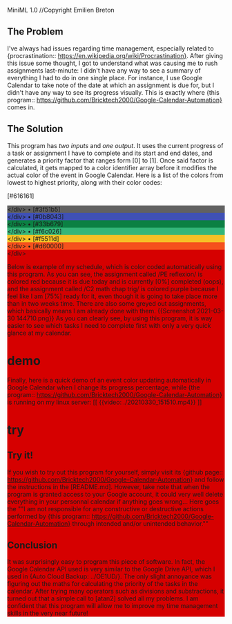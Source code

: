 MiniML 1.0
//Copyright Emilien Breton


The Problem
-----------

I've always had issues regarding time management, especially related to {procrastination:: https://en.wikipedia.org/wiki/Procrastination}. After giving this issue some thought, I got to understand what was causing me to rush assignments last-minute: I didn't have any way to see a summary of everything I had to do in one single place. For instance, I use Google Calendar to take note of the date at which an assignment is due for, but I didn't have any way to see its progress visually. This is exactly where {this program:: https://github.com/Bricktech2000/Google-Calendar-Automation} comes in.


The Solution
------------

This program has *two inputs* and *one output*. It uses the current progress of a task or assignment I have to complete and its start and end dates, and generates a priority factor that ranges form [0] to [1]. Once said factor is calculated, it gets mapped to a color identifier array before it modifies the actual color of the event in Google Calendar. Here is a list of the colors from lowest to highest priority, along with their color codes:

[#616161] <div class="color-square" style="background: #616161;"><\/div>  •  [#3f51b5] <div class="color-square" style="background: #3f51b5;"><\/div>  •  [#0b8043] <div class="color-square" style="background: #0b8043;"><\/div>  •  [#33b679] <div class="color-square" style="background: #33b679;"><\/div>  •  [#f6c026] <div class="color-square" style="background: #f6c026;"><\/div>  •  [#f5511d] <div class="color-square" style="background: #f5511d;"><\/div>  •  [#d60000] <div class="color-square" style="background: #d60000;"><\/div>
<link rel="stylesheet" href="./color-square.css">
Below is example of my schedule, which is color coded automatically using this program. As you can see, the assignment called /PE reflexion/ is colored red because it is due today and is currently [0%] completed (oops), and the assignment called /C2 math chap trig/ is colored purple because I feel like I am [75%] ready for it, even though it is going to take place more than in two weeks time. There are also some greyed out assignments, which basically means I am already done with them.
	{{Screenshot 2021-03-30 144710.png}}
As you can clearly see, by using this program, it is way easier to see which tasks I need to complete first with only a very quick glance at my calendar.

# demo
Finally, here is a quick demo of an event color updating automatically in Google Calendar when I change its progress percentage, while {the program:: https://github.com/Bricktech2000/Google-Calendar-Automation} is running on my linux server:
	[[
			{{video: ./20210330_151510.mp4}}
	]]

# try
Try it!
-------

If you wish to try out this program for yourself, simply visit its {github page:: https://github.com/Bricktech2000/Google-Calendar-Automation} and follow the instructions in the [README.md]. However, take note that when the program is granted access to your Google account, it could very well delete everything in your personnal calendar if anything goes wrong... Here goes the
	""I am not responsible for any constructive or destructive actions performed by {this program:: https://github.com/Bricktech2000/Google-Calendar-Automation} through intended and/or unintended behavior.""

Conclusion
----------

It was surprisingly easy to program this piece of software. In fact, the Google Calendar API used is very similar to the Google Drive API, which I used in {Auto Cloud Backup: ../OE1UD/}. The only slight annoyance was figuring out the maths for calculating the priority of the tasks in the calendar. After trying many operators such as divisions and substractions, it turned out that a simple call to [atan2] solved all my problems. I am  confident that this program will allow me to improve my time management skills in the very near future!
